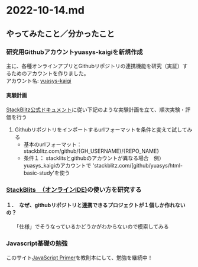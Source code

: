 # 2022-10-14.md  

## やってみたこと／分かったこと  

### 研究用Githubアカウントyuasys-kaigiを新規作成  

  主に、各種オンラインアプリとGithubリポジトリの連携機能を研究（実証）するためのアカウントを作りました。  
  アカウント名: [yuasys-kaigi](https://github.com/yuasys-kaigi/)
  
  #### 実験計画  
  
  [StackBlitz公式ドキュメント]()に従い下記のような実験計画を立て、順次実験・評価を行う  
  
  1. Githubリポジトリをインポートするurlフォーマットを条件と変えて試してみる
      - 基本のurlフォーマット：　stackblitz.com/github/{GH_USERNAME}/{REPO_NAME}
      - 条件１： stacklitsとgithubのアカウントが異なる場合　例）yuasys_kaigiのアカウントで 'stackblitz.com/[github/yuasys/html-basic-study'を使う  




### [StackBlits　（オンラインIDE)](https://stackblitz.com/)の使い方を研究する  

#### １．　なぜ、githubリポジトリと連携できるプロジェクトが１個しか作れないの？  

　　「仕様」でそうなっているかどうかがわからないので模索してみる  

### Javascript基礎の勉強  

このサイト[JavaScript Primer](https://jsprimer.net/)を教則本にして、勉強を継続中！
